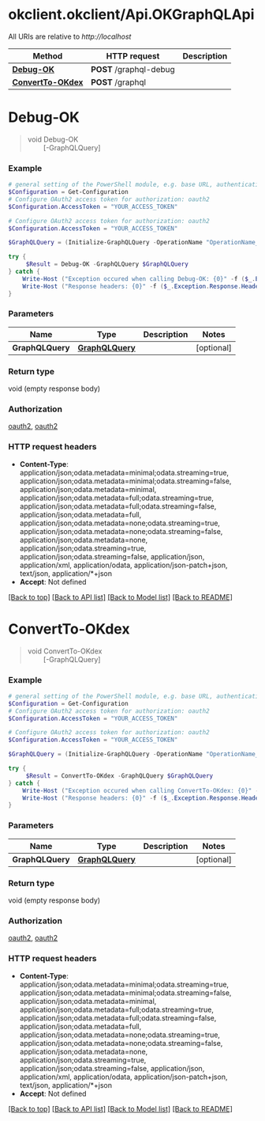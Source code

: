 # okclient.okclient/Api.OKGraphQLApi

All URIs are relative to *http://localhost*

Method | HTTP request | Description
------------- | ------------- | -------------
[**Debug-OK**](OKGraphQLApi.md#Debug-OK) | **POST** /graphql-debug | 
[**ConvertTo-OKdex**](OKGraphQLApi.md#ConvertTo-OKdex) | **POST** /graphql | 


<a name="Debug-OK"></a>
# **Debug-OK**
> void Debug-OK<br>
> &nbsp;&nbsp;&nbsp;&nbsp;&nbsp;&nbsp;&nbsp;&nbsp;[-GraphQLQuery] <PSCustomObject><br>



### Example
```powershell
# general setting of the PowerShell module, e.g. base URL, authentication, etc
$Configuration = Get-Configuration
# Configure OAuth2 access token for authorization: oauth2
$Configuration.AccessToken = "YOUR_ACCESS_TOKEN"

# Configure OAuth2 access token for authorization: oauth2
$Configuration.AccessToken = "YOUR_ACCESS_TOKEN"

$GraphQLQuery = (Initialize-GraphQLQuery -OperationName "OperationName_example" -NamedQuery "NamedQuery_example" -Query "Query_example" -Variables "TODO") # GraphQLQuery |  (optional)

try {
     $Result = Debug-OK -GraphQLQuery $GraphQLQuery
} catch {
    Write-Host ("Exception occured when calling Debug-OK: {0}" -f ($_.ErrorDetails | ConvertFrom-Json))
    Write-Host ("Response headers: {0}" -f ($_.Exception.Response.Headers | ConvertTo-Json))
}
```

### Parameters

Name | Type | Description  | Notes
------------- | ------------- | ------------- | -------------
 **GraphQLQuery** | [**GraphQLQuery**](GraphQLQuery.md)|  | [optional] 

### Return type

void (empty response body)

### Authorization

[oauth2](../README.md#oauth2), [oauth2](../README.md#oauth2)

### HTTP request headers

 - **Content-Type**: application/json;odata.metadata=minimal;odata.streaming=true, application/json;odata.metadata=minimal;odata.streaming=false, application/json;odata.metadata=minimal, application/json;odata.metadata=full;odata.streaming=true, application/json;odata.metadata=full;odata.streaming=false, application/json;odata.metadata=full, application/json;odata.metadata=none;odata.streaming=true, application/json;odata.metadata=none;odata.streaming=false, application/json;odata.metadata=none, application/json;odata.streaming=true, application/json;odata.streaming=false, application/json, application/xml, application/odata, application/json-patch+json, text/json, application/*+json
 - **Accept**: Not defined

[[Back to top]](#) [[Back to API list]](../README.md#documentation-for-api-endpoints) [[Back to Model list]](../README.md#documentation-for-models) [[Back to README]](../README.md)

<a name="ConvertTo-OKdex"></a>
# **ConvertTo-OKdex**
> void ConvertTo-OKdex<br>
> &nbsp;&nbsp;&nbsp;&nbsp;&nbsp;&nbsp;&nbsp;&nbsp;[-GraphQLQuery] <PSCustomObject><br>



### Example
```powershell
# general setting of the PowerShell module, e.g. base URL, authentication, etc
$Configuration = Get-Configuration
# Configure OAuth2 access token for authorization: oauth2
$Configuration.AccessToken = "YOUR_ACCESS_TOKEN"

# Configure OAuth2 access token for authorization: oauth2
$Configuration.AccessToken = "YOUR_ACCESS_TOKEN"

$GraphQLQuery = (Initialize-GraphQLQuery -OperationName "OperationName_example" -NamedQuery "NamedQuery_example" -Query "Query_example" -Variables "TODO") # GraphQLQuery |  (optional)

try {
     $Result = ConvertTo-OKdex -GraphQLQuery $GraphQLQuery
} catch {
    Write-Host ("Exception occured when calling ConvertTo-OKdex: {0}" -f ($_.ErrorDetails | ConvertFrom-Json))
    Write-Host ("Response headers: {0}" -f ($_.Exception.Response.Headers | ConvertTo-Json))
}
```

### Parameters

Name | Type | Description  | Notes
------------- | ------------- | ------------- | -------------
 **GraphQLQuery** | [**GraphQLQuery**](GraphQLQuery.md)|  | [optional] 

### Return type

void (empty response body)

### Authorization

[oauth2](../README.md#oauth2), [oauth2](../README.md#oauth2)

### HTTP request headers

 - **Content-Type**: application/json;odata.metadata=minimal;odata.streaming=true, application/json;odata.metadata=minimal;odata.streaming=false, application/json;odata.metadata=minimal, application/json;odata.metadata=full;odata.streaming=true, application/json;odata.metadata=full;odata.streaming=false, application/json;odata.metadata=full, application/json;odata.metadata=none;odata.streaming=true, application/json;odata.metadata=none;odata.streaming=false, application/json;odata.metadata=none, application/json;odata.streaming=true, application/json;odata.streaming=false, application/json, application/xml, application/odata, application/json-patch+json, text/json, application/*+json
 - **Accept**: Not defined

[[Back to top]](#) [[Back to API list]](../README.md#documentation-for-api-endpoints) [[Back to Model list]](../README.md#documentation-for-models) [[Back to README]](../README.md)

